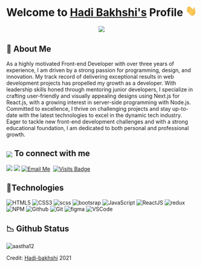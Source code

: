 <p align="center">
  <h1 align="center">Welcome to <a href="https://github.com/Hadi-bakhshi">Hadi Bakhshi's</a> Profile <img src="https://github.com/ABSphreak/ABSphreak/blob/master/gifs/Hi.gif" width="30px"></h1>
</p>
<p align="center">
  <a align="center" href="https://github.com/DenverCoder1/readme-typing-svg"><img src="https://readme-typing-svg.herokuapp.com?&font=IBM+Plex+Sans&color=F72EE2&size=25&lines=Welcome+to+my+GitHub+Profile!;I'm+a+Full-stack+Developer;A+.NET+Developer;I+have+expertise+in+React,+Next,+NodeJS and+Nest;" /></a>
</p>


<h2>🙂 About Me </h2>

As a highly motivated Front-end Developer with over three years of experience, I am driven by a strong passion for programming, design, and innovation. My track record of delivering exceptional results in web development projects has propelled my growth as a developer. With leadership skills honed through mentoring junior developers, I specialize in crafting user-friendly and visually appealing designs using Next.js for React.js, with a growing interest in server-side programming with Node.js. Committed to excellence, I thrive on challenging projects and stay up-to-date with the latest technologies to excel in the dynamic tech industry. Eager to tackle new front-end development challenges and with a strong educational foundation, I am dedicated to both personal and professional growth.



<h2><img src="https://emojis.slackmojis.com/emojis/images/1579216111/7550/pikachu_wave.gif?1579216111" align="center"width="28" /> To connect with me</h2>

<p align = "center">
 


[<img src="https://img.shields.io/badge/linkedin-%230077B5.svg?&style=for-the-badge&logo=linkedin&logoColor=white" />](https://www.linkedin.com/in/hadi-bakhshi-aa203221b)
[<img src = "https://img.shields.io/badge/instagram-%23E4405F.svg?&style=for-the-badge&logo=instagram&logoColor=white">](https://www.instagram.com/hadi_bakhshi27/)
 <a href="mailto:hadibakhshi277@gmail.com?subject=Hello%20Hadi"><img src="https://img.shields.io/badge/gmail-%23D14836.svg?&style=for-the-badge&logo=gmail&logoColor=white" alt="Email Me"/></a>&nbsp;
[![Visits Badge](https://badges.pufler.dev/visits/Hadi-bakhshi/Hadi-bakhshi?style=for-the-badge)](https://github.com/Hadi-bakhshi)

</p>

## :wrench:Technologies

![HTML5](https://img.icons8.com/color/30/html-5.png) ![CSS3](https://img.icons8.com/color/30/css3.png) ![scss](https://img.icons8.com/color/30/000000/sass.png) ![bootsrap](https://img.icons8.com/color/30/000000/bootstrap.png) ![JavaScript](https://img.icons8.com/color/30/javascript.png) ![ReactJS](https://img.icons8.com/color/30/react-native.png) ![redux](https://img.icons8.com/color/30/000000/redux.png) ![NPM](https://img.icons8.com/color/30/npm.png) ![Github](https://img.icons8.com/material-outlined/30/github.png) ![Git](https://img.icons8.com/color/30/git.png) ![figma](https://img.icons8.com/color/30/000000/figma--v1.png) ![VSCode](https://img.icons8.com/color/30/visual-studio-code-2019.png)

<h2>📉 Github Status</h2>
<!-- <a href="https://github.com/anuraghazra/github-readme-stats"><img alt="Hadi Bakhshi's Github status" src="https://github-readme-stats.vercel.app/api?username=Hadi-bakhshi&show_icons=true&theme=tokyonight" height="192px"/></a> -->
<img src="https://github-readme-stats.vercel.app/api/top-langs?username=Hadi-bakhshi&show_icons=true&locale=en&layout=compact&theme=algolia" alt="aastha12" height="192px"/>

Credit: [Hadi-bakhshi](https://github.com/Hadi-bakhshi)
2021

